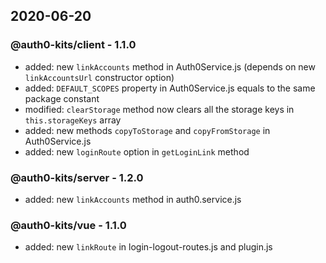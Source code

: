 
## 2020-06-20

### @auth0-kits/client - 1.1.0
- added: new `linkAccounts` method in Auth0Service.js (depends on new `linkAccountsUrl` constructor option)
- added: `DEFAULT_SCOPES` property in Auth0Service.js equals to the same package constant
- modified: `clearStorage` method now clears all the storage keys in `this.storageKeys` array
- added: new methods `copyToStorage` and `copyFromStorage` in Auth0Service.js
- added: new `loginRoute` option in `getLoginLink` method

### @auth0-kits/server - 1.2.0
- added: new `linkAccounts` method in auth0.service.js

### @auth0-kits/vue - 1.1.0
- added: new `linkRoute` in login-logout-routes.js and plugin.js